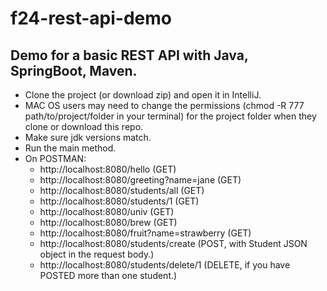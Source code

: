 # f24-rest-api-demo
## Demo for a basic REST API with Java, SpringBoot, Maven.
- Clone the project (or download zip) and open it in IntelliJ.
- MAC OS users may need to change the permissions (chmod -R 777 path/to/project/folder in your terminal) for the project folder when they clone or download this repo.
- Make sure jdk versions match.
- Run the main method.
- On POSTMAN:
  * http://localhost:8080/hello (GET)
  * http://localhost:8080/greeting?name=jane (GET)
  * http://localhost:8080/students/all (GET)
  * http://localhost:8080/students/1 (GET)
  * http://localhost:8080/univ (GET)
  * http://localhost:8080/brew (GET)
  * http://localhost:8080/fruit?name=strawberry (GET)
  * http://localhost:8080/students/create (POST, with Student JSON object in the request body.)
  * http://localhost:8080/students/delete/1 (DELETE, if you have POSTED more than one student.)
